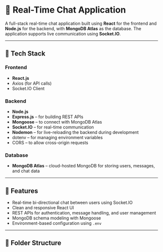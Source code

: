 # 💬 Real-Time Chat Application

A full-stack real-time chat application built using **React** for the frontend and **Node.js** for the backend, with **MongoDB Atlas** as the database. The application supports live communication using **Socket.IO**.

---

## 🔧 Tech Stack

### Frontend
- **React.js**
- Axios (for API calls)
- Socket.IO Client

### Backend
- **Node.js**
- **Express.js** – for building REST APIs
- **Mongoose** – to connect with MongoDB Atlas
- **Socket.IO** – for real-time communication
- **Nodemon** – for live-reloading the backend during development
- dotenv – for managing environment variables
- CORS – to allow cross-origin requests

### Database
- **MongoDB Atlas** – cloud-hosted MongoDB for storing users, messages, and chat data

---

## 🚀 Features

- Real-time bi-directional chat between users using Socket.IO
- Clean and responsive React UI
- REST APIs for authentication, message handling, and user management
- MongoDB schema modeling with Mongoose
- Environment-based configuration using `.env`

---

## 📁 Folder Structure

